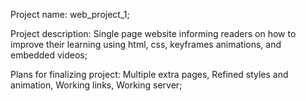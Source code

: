 
Project name: 
web_project_1;

Project description: 
Single page website informing readers on how to improve their learning using html, css, keyframes animations, and embedded videos;

Plans for finalizing project:
Multiple extra pages,
Refined styles and animation,
Working links,
Working server;